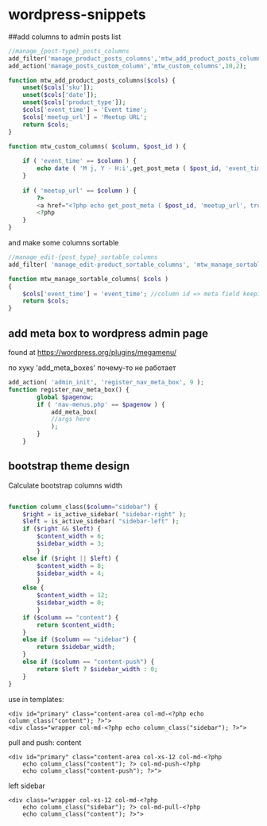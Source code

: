 # wordpress-snippets

##add columns to admin posts list
```php
//manage_{post-type}_posts_columns
add_filter('manage_product_posts_columns','mtw_add_product_posts_columns',100);
add_action('manage_posts_custom_column','mtw_custom_columns',10,2);

function mtw_add_product_posts_columns($cols) {
	unset($cols['sku']);
	unset($cols['date']);
	unset($cols['product_type']);
	$cols['event_time'] = 'Event time';
	$cols['meetup_url'] = 'Meetup URL';
	return $cols;
}

function mtw_custom_columns( $column, $post_id ) {
	
	if ( 'event_time' == $column ) {
		echo date ( 'M j, Y · H:i',get_post_meta ( $post_id, 'event_time', true ) );
	}
	
	if ( 'meetup_url' == $column ) {
		?>
		<a href="<?php echo get_post_meta ( $post_id, 'meetup_url', true ); ?>">#</a>
		<?php
	}
}
```
and make some columns sortable
```php
//manage_edit-{post_type}_sortable_columns 
add_filter( 'manage_edit-product_sortable_columns', 'mtw_manage_sortable_columns');

function mtw_manage_sortable_columns( $cols )
{
	$cols['event_time'] = 'event_time'; //column id => meta field keeping sorting value
	return $cols;
}

```

## add meta box to wordpress admin page
found at https://wordpress.org/plugins/megamenu/

по хуку 'add_meta_boxes' почему-то не работает
```php
add_action( 'admin_init', 'register_nav_meta_box', 9 );
function register_nav_meta_box() {
        global $pagenow;
        if ( 'nav-menus.php' == $pagenow ) {
            add_meta_box(
			//args here
            );
        }
    }
```    
    
## bootstrap theme design

Calculate bootstrap columns width
```php

function column_class($column="sidebar") {
	$right = is_active_sidebar( "sidebar-right" );
	$left = is_active_sidebar( "sidebar-left" );
	if ($right && $left) {
		$content_width = 6;
		$sidebar_width = 3;
		}
	else if ($right || $left) {
		$content_width = 8;
		$sidebar_width = 4;
		}
	else {
		$content_width = 12;
		$sidebar_width = 0;
		}
	if ($column == "content") {
		return $content_width;
	}
	else if ($column == "sidebar") {
		return $sidebar_width;
	}
	else if ($column == "content-push") {
		return $left ? $sidebar_width : 0;
	}
}
```
use in templates:
```
<div id="primary" class="content-area col-md-<?php echo column_class("content"); ?>">
<div class="wrapper col-md-<?php echo column_class("sidebar"); ?>">
```
pull and push:
content
```
<div id="primary" class="content-area col-xs-12 col-md-<?php 
	echo column_class("content"); ?> col-md-push-<?php 
	echo column_class("content-push"); ?>">
```
left sidebar
```
<div class="wrapper col-xs-12 col-md-<?php 
	echo column_class("sidebar"); ?> col-md-pull-<?php 
	echo column_class("content"); ?>">
```
